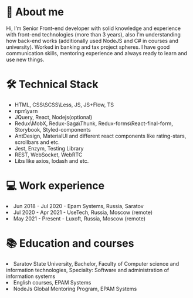 <h1>👋 About me</h1>
Hi, I’m Senior Front-end developer with solid knowledge and experience with front-end technologies (more than 3 years),
also I'm understanding how back-end works (additionally used NodeJS and C# in courses and university).
Worked in banking and tax project spheres.
I have good communication skills, mentoring experience and always ready to learn and use new things.

<h1>🛠️ Technical Stack</h1>
<ul>
<li>HTML, CSS\SCSS\Less, JS, JS+Flow, TS</li>
<li>npm\yarn</li>
<li>JQuery, React, Nodejs(optional)</li>
<li>Redux\MobX, Redux-Saga\Thunk, Redux-forms\React-final-form, Storybook, Styled-components</li>
<li>AntDesign, MaterialUI and different react components like rating-stars, scrollbars and etc.</li>
<li>Jest, Enzym, Testing Library</li>
<li>REST, WebSocket, WebRTC</li>
<li>Libs like axios, lodash and etc.</li>
</ul>

<h1>💻 Work experience</h1>
<li>Jun 2018 - Jul 2020 - Epam Systems, Russia, Saratov</li>
<li>Jul 2020 - Apr 2021 - UseTech, Russia, Moscow (remote)</li>
<li>May 2021 - Present - Luxoft, Russia, Moscow (remote)</li>

<h1>📚 Education and courses</h1>
<li>Saratov State University, Bachelor, Faculty of Computer science and information technologies, Specialty: Software and administration of information systems</li>
<li>English courses, EPAM Systems</li>
<li>NodeJs Global Mentoring Program, EPAM Systems</li>

<!---
dmitriimokienko/dmitriimokienko is a ✨ special ✨ repository because its `README.md` (this file) appears on your GitHub profile.
You can click the Preview link to take a look at your changes.
--->
